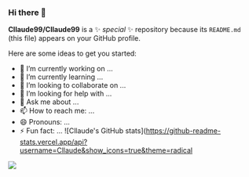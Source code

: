 ### Hi there 👋

**Cllaude99/Cllaude99** is a ✨ _special_ ✨ repository because its `README.md` (this file) appears on your GitHub profile.

Here are some ideas to get you started:

- 🔭 I’m currently working on ...
- 🌱 I’m currently learning ...
- 👯 I’m looking to collaborate on ...
- 🤔 I’m looking for help with ...
- 💬 Ask me about ...
- 📫 How to reach me: ...
- 😄 Pronouns: ...
- ⚡ Fun fact: ...
![Cllaude's GitHub stats](https://github-readme-stats.vercel.app/api?username=Cllaude&show_icons=true&theme=radical
<img src="https://img.shields.io/badge/Python-3776AB?style=for-the-badge&logo=Python&logoColor=white">
